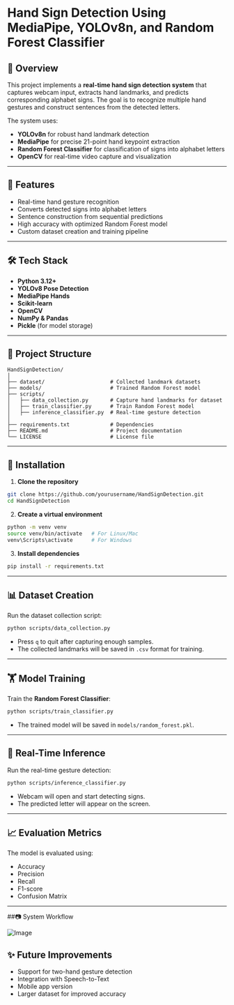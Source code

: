 # Hand Sign Detection Using MediaPipe, YOLOv8n, and Random Forest Classifier

## 📌 Overview

This project implements a **real-time hand sign detection system** that captures webcam input, extracts hand landmarks, and predicts corresponding alphabet signs. The goal is to recognize multiple hand gestures and construct sentences from the detected letters.

The system uses:

* **YOLOv8n** for robust hand landmark detection
* **MediaPipe** for precise 21-point hand keypoint extraction
* **Random Forest Classifier** for classification of signs into alphabet letters
* **OpenCV** for real-time video capture and visualization

---

## 🚀 Features

* Real-time hand gesture recognition
* Converts detected signs into alphabet letters
* Sentence construction from sequential predictions
* High accuracy with optimized Random Forest model
* Custom dataset creation and training pipeline

---

## 🛠️ Tech Stack

* **Python 3.12+**
* **YOLOv8 Pose Detection**
* **MediaPipe Hands**
* **Scikit-learn**
* **OpenCV**
* **NumPy & Pandas**
* **Pickle** (for model storage)

---

## 📂 Project Structure

```
HandSignDetection/
│
├── dataset/                     # Collected landmark datasets
├── models/                      # Trained Random Forest model
├── scripts/
│   ├── data_collection.py       # Capture hand landmarks for dataset
│   ├── train_classifier.py      # Train Random Forest model
│   ├── inference_classifier.py  # Real-time gesture detection
│
├── requirements.txt             # Dependencies
├── README.md                    # Project documentation
└── LICENSE                      # License file
```

---

## 🔧 Installation

1. **Clone the repository**

```bash
git clone https://github.com/yourusername/HandSignDetection.git
cd HandSignDetection
```

2. **Create a virtual environment**

```bash
python -m venv venv
source venv/bin/activate   # For Linux/Mac
venv\Scripts\activate      # For Windows
```

3. **Install dependencies**

```bash
pip install -r requirements.txt
```

---

## 📊 Dataset Creation

Run the dataset collection script:

```bash
python scripts/data_collection.py
```

* Press `q` to quit after capturing enough samples.
* The collected landmarks will be saved in `.csv` format for training.

---

## 🏋️ Model Training

Train the **Random Forest Classifier**:

```bash
python scripts/train_classifier.py
```

* The trained model will be saved in `models/random_forest.pkl`.

---

## 🎯 Real-Time Inference

Run the real-time gesture detection:

```bash
python scripts/inference_classifier.py
```

* Webcam will open and start detecting signs.
* The predicted letter will appear on the screen.

---

## 📈 Evaluation Metrics

The model is evaluated using:

* Accuracy
* Precision
* Recall
* F1-score
* Confusion Matrix


---
##📷 System Workflow

![Image](https://github.com/user-attachments/assets/990c200e-19cf-4edf-9554-c9646be844a6)

## ✨ Future Improvements

* Support for two-hand gesture detection
* Integration with Speech-to-Text
* Mobile app version
* Larger dataset for improved accuracy

